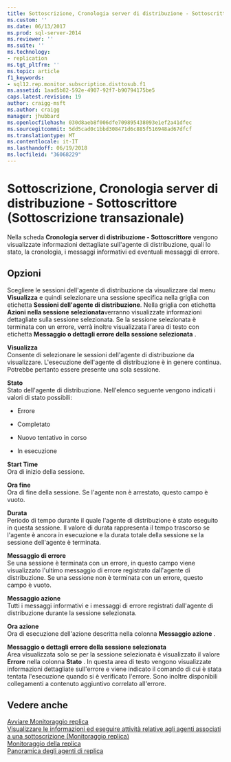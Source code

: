 ```yaml
---
title: Sottoscrizione, Cronologia server di distribuzione - Sottoscrittore (sottoscrizione transazionale) | Microsoft Docs
ms.custom: ''
ms.date: 06/13/2017
ms.prod: sql-server-2014
ms.reviewer: ''
ms.suite: ''
ms.technology:
- replication
ms.tgt_pltfrm: ''
ms.topic: article
f1_keywords:
- sql12.rep.monitor.subscription.disttosub.f1
ms.assetid: 1aad5b82-592e-4907-92f7-b90794175be5
caps.latest.revision: 19
author: craigg-msft
ms.author: craigg
manager: jhubbard
ms.openlocfilehash: 030d8aeb8f006dfe709895438093e1ef2a41dfec
ms.sourcegitcommit: 5dd5cad0c1bbd308471d6c885f516948ad67dfcf
ms.translationtype: MT
ms.contentlocale: it-IT
ms.lasthandoff: 06/19/2018
ms.locfileid: "36068229"
---
```

# <a name="subscription-distributor-to-subscriber-history-transactional-subscription"></a>Sottoscrizione, Cronologia server di distribuzione - Sottoscrittore (Sottoscrizione transazionale)
  Nella scheda **Cronologia server di distribuzione - Sottoscrittore** vengono visualizzate informazioni dettagliate sull'agente di distribuzione, quali lo stato, la cronologia, i messaggi informativi ed eventuali messaggi di errore.  
  
## <a name="options"></a>Opzioni  
 Scegliere le sessioni dell'agente di distribuzione da visualizzare dal menu **Visualizza** e quindi selezionare una sessione specifica nella griglia con etichetta **Sessioni dell'agente di distribuzione**. Nella griglia con etichetta **Azioni nella sessione selezionata**verranno visualizzate informazioni dettagliate sulla sessione selezionata. Se la sessione selezionata è terminata con un errore, verrà inoltre visualizzata l'area di testo con etichetta **Messaggio o dettagli errore della sessione selezionata** .  
  
 **Visualizza**  
 Consente di selezionare le sessioni dell'agente di distribuzione da visualizzare. L'esecuzione dell'agente di distribuzione è in genere continua. Potrebbe pertanto essere presente una sola sessione.  
  
 **Stato**  
 Stato dell'agente di distribuzione. Nell'elenco seguente vengono indicati i valori di stato possibili:  
  
-   Errore  
  
-   Completato  
  
-   Nuovo tentativo in corso  
  
-   In esecuzione  
  
 **Start Time**  
 Ora di inizio della sessione.  
  
 **Ora fine**  
 Ora di fine della sessione. Se l'agente non è arrestato, questo campo è vuoto.  
  
 **Durata**  
 Periodo di tempo durante il quale l'agente di distribuzione è stato eseguito in questa sessione. Il valore di durata rappresenta il tempo trascorso se l'agente è ancora in esecuzione e la durata totale della sessione se la sessione dell'agente è terminata.  
  
 **Messaggio di errore**  
 Se una sessione è terminata con un errore, in questo campo viene visualizzato l'ultimo messaggio di errore registrato dall'agente di distribuzione. Se una sessione non è terminata con un errore, questo campo è vuoto.  
  
 **Messaggio azione**  
 Tutti i messaggi informativi e i messaggi di errore registrati dall'agente di distribuzione durante la sessione selezionata.  
  
 **Ora azione**  
 Ora di esecuzione dell'azione descritta nella colonna **Messaggio azione** .  
  
 **Messaggio o dettagli errore della sessione selezionata**  
 Area visualizzata solo se per la sessione selezionata è visualizzato il valore **Errore** nella colonna **Stato** . In questa area di testo vengono visualizzate informazioni dettagliate sull'errore e viene indicato il comando di cui è stata tentata l'esecuzione quando si è verificato l'errore. Sono inoltre disponibili collegamenti a contenuto aggiuntivo correlato all'errore.  
  
## <a name="see-also"></a>Vedere anche  
 [Avviare Monitoraggio replica](monitor/start-the-replication-monitor.md)   
 [Visualizzare le informazioni ed eseguire attività relative agli agenti associati a una sottoscrizione &#40;Monitoraggio replica&#41;](monitor/view-information-and-perform-tasks-for-subscription-agents.md)   
 [Monitoraggio della replica](monitoring-replication.md)   
 [Panoramica degli agenti di replica](agents/replication-agents-overview.md)  
  
  